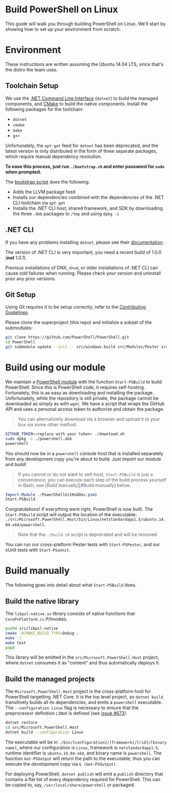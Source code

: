 Build PowerShell on Linux
=========================

This guide will walk you through building PowerShell on Linux. We'll
start by showing how to set up your environment from scratch.

Environment
===========

These instructions are written assuming the Ubuntu 14.04 LTS, since
that's the distro the team uses.

Toolchain Setup
---------------

We use the [.NET Command Line Interface][dotnet-cli] (`dotnet`) to
build the managed components, and [CMake][] to build the native
components. Install the following packages for the toolchain:

- `dotnet`
- `cmake`
- `make`
- `g++`

Unfortunately, the `apt-get` feed for `dotnet` has been deprecated,
and the latest version is only distributed in the form of three
separate packages, which require manual dependency resolution.

**To ease this process, just run `./bootstrap.sh` and enter password
for `sudo` when prompted.**

The [bootstrap script](../../bootstrap.sh) does the following:

- Adds the LLVM package feed
- Installs our dependencies combined with the dependencies of the .NET
  CLI toolchain via `apt-get`
- Installs the .NET CLI host, shared framework, and SDK by downloading
  the three `.deb` packages to `/tmp` and using `dpkg -i`

[dotnet-cli]: https://github.com/dotnet/cli#new-to-net-cli
[CMake]: https://cmake.org/cmake/help/v2.8.12/cmake.html

.NET CLI
--------

If you have any problems installing `dotnet`, please see their
[documentation][cli-docs].

The version of .NET CLI is very important, you need a recent build of
1.0.0 (**not** 1.0.1).

Previous installations of DNX, `dnvm`, or older installations of .NET
CLI can cause odd failures when running. Please check your version and
uninstall prior any prior versions.

[cli-docs]: https://dotnet.github.io/getting-started/

Git Setup
---------

Using Git requires it to be setup correctly; refer to the
[Contributing Guidelines](../../CONTRIBUTING.md).

Please clone the superproject (this repo) and initialize a subset of
the submodules:

```sh
git clone https://github.com/PowerShell/PowerShell.git
cd PowerShell
git submodule update --init -- src/windows-build src/Modules/Pester src/libpsl-native/test/googletest
```

Build using our module
======================

We maintain a [PowerShell module](../../PowerShellGitHubDev.psm1) with
the function `Start-PSBuild` to build PowerShell. Since this is
PowerShell code, it requires self-hosting. Fortunately, this is as
easy as downloading and installing the package. Unfortunately, while
the repository is still private, the package cannot be downloaded as
simply as with `wget`. We have a script that wraps the GitHub API and
uses a personal access token to authorize and obtain the package.

> You can alternativelly download via a browser and upload it to your
> box via some other method.

```sh
GITHUB_TOKEN=<replace with your token> ./download.sh
sudo dpkg -i ./powershell.deb
powershell
```

You should now be in a `powershell` console host that is installed
separately from any development copy you're about to build. Just
import our module and build!

> If you cannot or do not want to self-host, `Start-PSBuild` is just a
> convenience; you can execute each step of the build process yourself
> in Bash; see [Build manually][#Build manually] below.

```powershell
Import-Module ./PowerShellGitHubDev.psm1
Start-PSBuild
```

Congratulations! If everything went right, PowerShell is now built.
The `Start-PSBuild` script will output the location of the executable:
`./src/Microsoft.PowerShell.Host/bin/Linux/netstandardapp1.5/ubuntu.14.04-x64/powershell`.

> Note that the `./build.sh` script is deprecated and will be removed

You can run our cross-platform Pester tests with `Start-PSPester`, and
our xUnit tests with `Start-PSxUnit`.

Build manually
==============

The following goes into detail about what `Start-PSBuild` does.

Build the native library
------------------------

The `libpsl-native.so` library consists of native functions that
`CorePsPlatform.cs` P/Invokes.

```sh
pushd src/libpsl-native
cmake -DCMAKE_BUILD_TYPE=Debug .
make -j
make test
popd
```

This library will be emitted in the `src/Microsoft.PowerShell.Host`
project, where `dotnet` consumes it as "content" and thus
automatically deploys it.

Build the managed projects
--------------------------

The `Microsoft.PowerShell.Host` project is the cross-platform host for
PowerShell targetting .NET Core. It is the top level project, so
`dotnet build` transitively builds all its dependencies, and emits a
`powershell` executable. The `--configuration Linux` flag is
necessary to ensure that the preprocessor definition `LINUX` is
defined (see [issue #673][]).

```sh
dotnet restore
cd src/Microsoft.PowerShell.Host
dotnet build --configuration Linux
```

The executable will be in
`./bin/[configuration]/[framework]/[rid]/[binary name]`, where our
configuration is `Linux`, framework is `netstandardapp1.5`, runtime
identifier is `ubuntu.14.04-x64`, and binary name is `powershell`. The
function `Get-PSOutput` will return the path to the executable; thus
you can execute the development copy via `& (Get-PSOutput)`.

For deploying PowerShell, `dotnet publish` will emit a `publish`
directory that contains a flat list of every dependency required for
PowerShell. This can be copied to, say, `/usr/local/share/powershell`
or packaged.

[issue #673]: https://github.com/PowerShell/PowerShell/issues/673
